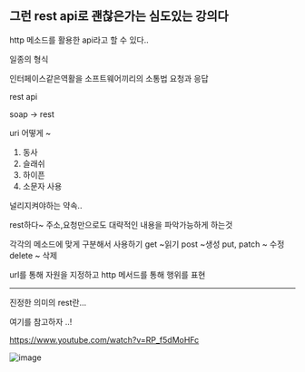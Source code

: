 ## 그런 rest api로 괜찮은가는 심도있는 강의다


http 메소드를 활용한 api라고 할 수 있다..

일종의 형식

인터페이스같은역활을 소프트웨어끼리의 소통법 요청과 응답



rest api 

soap -> rest

uri 어떻게 ~
1. 동사
2. 슬래쉬
3. 하이픈
4. 소문자 사용

널리지켜야하는 약속..

rest하다~ 주소,요청만으로도 대략적인 내용을 파악가능하게 하는것

각각의 메소드에 맞게 구분해서 사용하기 
get ~읽기
post ~생성
put, patch ~ 수정  
delete ~ 삭제 


url를 통해 자원을 지정하고 http 메서드를 통해 행위를 표현

***

진정한 의미의 rest란...

여기를 참고하자 ..!

https://www.youtube.com/watch?v=RP_f5dMoHFc





![image](https://user-images.githubusercontent.com/117059721/227840957-8f8ac0a4-80a2-4577-b963-92d0c4390f46.png)


